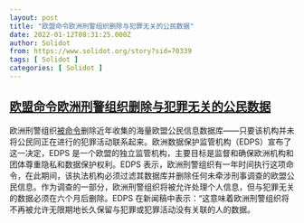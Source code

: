 ```yaml
---
layout: post
title: "欧盟命令欧洲刑警组织删除与犯罪无关的公民数据"
date: 2022-01-12T08:31:25.000Z
author: Solidot
from: https://www.solidot.org/story?sid=70339
tags: [ Solidot ]
categories: [ Solidot ]
---
```

<!--1641976285000-->
[欧盟命令欧洲刑警组织删除与犯罪无关的公民数据](https://www.solidot.org/story?sid=70339)
------

<div>
欧洲刑警组织<a href="https://therecord.media/eu-orders-europol-to-delete-data-on-citizens-who-have-not-committed-crimes/" target="_blank">被命令</a>删除近年收集的海量欧盟公民信息数据库——只要该机构并未将公民同正在进行的犯罪活动联系起来。欧洲数据保护监管机构（EDPS）宣布了这一决定，EDPS 是一个欧盟的独立监管机构，主要目标是监督和确保欧洲机构和团体尊重隐私和数据保护权利。EDPS 表示，欧洲刑警组织有一年时间执行这项命令，在此期间，该执法机构必须过滤其数据库并删除任何未牵涉刑事调查的欧盟公民信息。作为调查的一部分，欧洲刑警组织将被允许处理个人信息，但与犯罪无关的数据必须在六个月后删除。EDPS 在新闻稿中表示：“这意味着欧洲刑警组织将不再被允许无限期地长久保留与犯罪或犯罪活动没有关联的人的数据。
</div>
